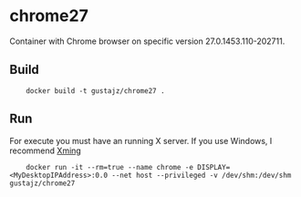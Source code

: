 # chrome27

Container with Chrome browser on specific version 27.0.1453.110-202711.

## Build
```
    docker build -t gustajz/chrome27 .
```

## Run
For execute you must have an running X server.
If you use Windows, I recommend [Xming](http://www.straightrunning.com/XmingNotes/)

```
    docker run -it --rm=true --name chrome -e DISPLAY=<MyDesktopIPAddress>:0.0 --net host --privileged -v /dev/shm:/dev/shm gustajz/chrome27
```    
